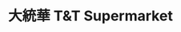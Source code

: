---
title: "大統華 T&T Supermarket"
url: /mississauga/da-tong-hua-tandt-supermarket/
shop: supermarket
---